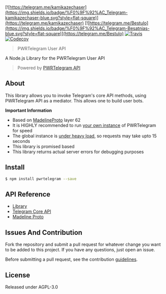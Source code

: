  [![https://telegram.me/kamikazechaser](https://img.shields.io/badge/%F0%9F%92%AC_Telegram-kamikazechaser-blue.svg?style=flat-square)](https://telegram.me/kamikazechaser)
 [![https://telegram.me/Bestulo](https://img.shields.io/badge/%F0%9F%92%AC_Telegram-Besatnias-blue.svg?style=flat-square)](https://telegram.me/Bestulo)
 [![Travis](https://img.shields.io/travis/kamikazechaser/pwrtelegram.svg?style=flat-square)](https://travis-ci.org/kamikazechaser/pwrtelegram)
 [![Codecov](https://img.shields.io/codecov/c/github/kamikazechaser/pwrtelegram.svg?style=flat-square)](https://codecov.io/gh/kamikazechaser/pwrtelegram)
 >PWRTelegram User API

 A Node.js Library for the PWRTelegram User API

 > Powered by [PWRTelegram API](http://pwrtelegram.xyz/)

 ## About

This library allows you to invoke Telegram's core API methods, using PWRTelegram API as a mediator. This allows one to build user bots.

**Important Information**

- Based on [MadelineProto](https://daniil.it/MadelineProto/API_docs/) layer 62
- It is HIGHLY recommended to run [your own instance](https://github.com/pwrtelegram/pwrtelegram-backend) of PWRTelegram for speed
- The global instance is [under heavy load](https://t.me/daniilgentili/125), so requests may take upto 15 seconds
- This library is promised based
- This library returns actual server errors for debugging purposes


 ## Install

 ```bash
 $ npm install pwrtelegram --save
 ```

## API Reference

- [Library](https://github.com/kamikazechaser/pwrtelegram/blob/master/doc/api.md)
- [Telegram Core API](https://core.telegram.org/methods)
- [Madeline Proto](https://daniil.it/MadelineProto/API_docs/methods/)

## Issues And Contribution

Fork the repository and submit a pull request for whatever change you want to be added to this project. If you have any questions, just open an issue.

Before submitting a pull request, see the contribution [guidelines](https://github.com/kamikazechaser/pwrtelegram/blob/master/CONTRIBUTING.md).

## License

Released under AGPL-3.0